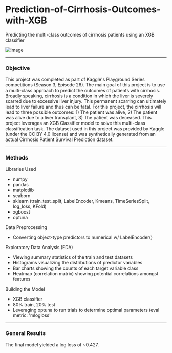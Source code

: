 # Prediction-of-Cirrhosis-Outcomes-with-XGB
Predicting the multi-class outcomes of cirrhosis patients using an XGB classifier

![image](https://github.com/user-attachments/assets/0f525470-ef9b-4a20-b10e-a716ae6fe90e)

---

### Objective
This project was completed as part of Kaggle's Playground Series competitions (Season 3, Episode 26). The main goal of this project is to use a multi-class approach to predict the outcomes of patients with cirrhosis. Broadly speaking, cirrhosis is a condition in which the liver is severely scarred due to excessive liver injury. This permanent scarring can ultimately lead to liver failure and thus can be fatal. For this project, the cirrhosis will lead to three possible outcomes: 1) The patient was alive, 2) The patient was alive due to a liver transplant, 3) The patient was deceased. This project leverages an XGB Classifier model to solve this multi-class classification task. The dataset used in this project was provided by Kaggle (under the CC BY 4.0 license) and was synthetically generated from an actual Cirrhosis Patient Survival Prediction dataset. 

---

### Methods
Libraries Used
- numpy
- pandas
- matplotlib
- seaborn
- sklearn (train_test_split, LabelEncoder, Kmeans, TimeSeriesSplit, log_loss, KFold)
- xgboost
- optuna

Data Preprocessing
- Converting object-type predictors to numerical w/ LabelEncoder()

Exploratory Data Analysis (EDA)
- Viewing summary statistics of the train and test datasets
- Histograms visualizing the distributions of predictor variables
- Bar charts showing the counts of each target variable class
- Heatmap (correlation matrix) showing potential correlations amongst features

Building the Model
- XGB classifier
- 80% train, 20% test
- Leveraging optuna to run trials to determine optimal parameters (eval metric: 'mlogloss'

---

### General Results
The final model yielded a log loss of ~0.427.
